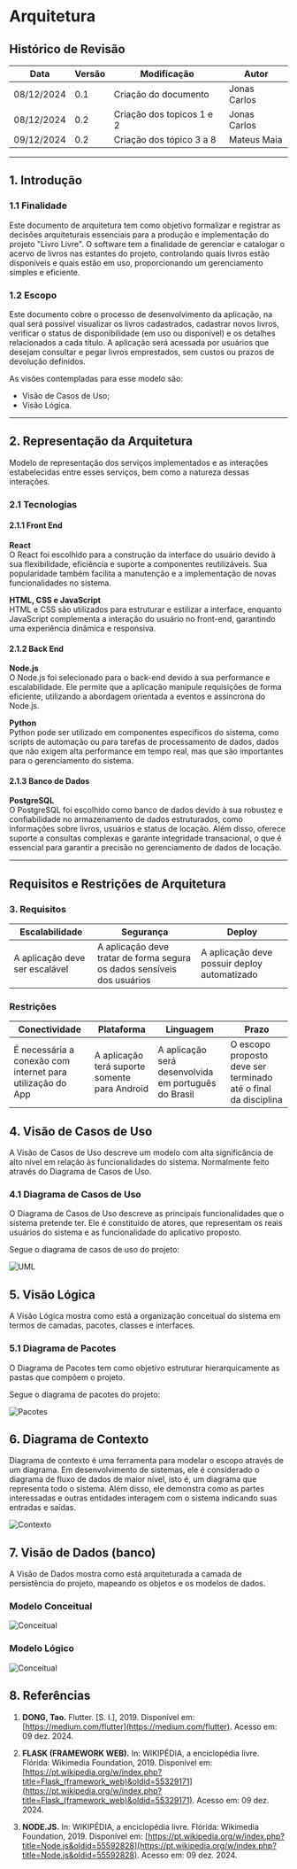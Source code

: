 # Arquitetura

## Histórico de Revisão

| Data       | Versão | Modificação                                    | Autor              |
|------------|--------|------------------------------------------------|--------------------|
| 08/12/2024 | 0.1    | Criação do documento                           | Jonas Carlos        |
| 08/12/2024 | 0.2    | Criação dos topicos 1 e 2                      | Jonas Carlos        |
| 09/12/2024 | 0.2    | Criação dos tópico 3 a 8                      | Mateus Maia      |

---

## 1. Introdução

### 1.1 Finalidade
Este documento de arquitetura tem como objetivo formalizar e registrar as decisões arquiteturais essenciais para a produção e implementação do projeto "Livro Livre". O software tem a finalidade de gerenciar e catalogar o acervo de livros nas estantes do projeto, controlando quais livros estão disponíveis e quais estão em uso, proporcionando um gerenciamento simples e eficiente.

### 1.2 Escopo
Este documento cobre o processo de desenvolvimento da aplicação, na qual será possível visualizar os livros cadastrados, cadastrar novos livros, verificar o status de disponibilidade (em uso ou disponível) e os detalhes relacionados a cada título. A aplicação será acessada por usuários que desejam consultar e pegar livros emprestados, sem custos ou prazos de devolução definidos.

As visões contempladas para esse modelo são:
- Visão de Casos de Uso;
- Visão Lógica.

---

## 2. Representação da Arquitetura

Modelo de representação dos serviços implementados e as interações estabelecidas entre esses serviços, bem como a natureza dessas interações.
### 2.1 Tecnologias

#### 2.1.1 Front End
**React**  
O React foi escolhido para a construção da interface do usuário devido à sua flexibilidade, eficiência e suporte a componentes reutilizáveis. Sua popularidade também facilita a manutenção e a implementação de novas funcionalidades no sistema.

**HTML, CSS e JavaScript**  
HTML e CSS são utilizados para estruturar e estilizar a interface, enquanto JavaScript complementa a interação do usuário no front-end, garantindo uma experiência dinâmica e responsiva.

#### 2.1.2 Back End
**Node.js**  
O Node.js foi selecionado para o back-end devido à sua performance e escalabilidade. Ele permite que a aplicação manipule requisições de forma eficiente, utilizando a abordagem orientada a eventos e assíncrona do Node.js.

**Python**  
Python pode ser utilizado em componentes específicos do sistema, como scripts de automação ou para tarefas de processamento de dados, dados que não exigem alta performance em tempo real, mas que são importantes para o gerenciamento do sistema.

#### 2.1.3 Banco de Dados
**PostgreSQL**  
O PostgreSQL foi escolhido como banco de dados devido à sua robustez e confiabilidade no armazenamento de dados estruturados, como informações sobre livros, usuários e status de locação. Além disso, oferece suporte a consultas complexas e garante integridade transacional, o que é essencial para garantir a precisão no gerenciamento de dados de locação.

---

## Requisitos e Restrições de Arquitetura


### 3. Requisitos

| **Escalabilidade**                | **Segurança**                                            | **Deploy**                           |
|-----------------------------------|---------------------------------------------------------|--------------------------------------|
| A aplicação deve ser escalável    | A aplicação deve tratar de forma segura os dados sensíveis dos usuários | A aplicação deve possuir deploy automatizado |

### Restrições

| **Conectividade**                                    | **Plataforma**                   | **Linguagem**                  | **Prazo**                             |
|-----------------------------------------------------|----------------------------------|--------------------------------|---------------------------------------|
| É necessária a conexão com internet para utilização do App | A aplicação terá suporte somente para Android | A aplicação será desenvolvida em português do Brasil | O escopo proposto deve ser terminado até o final da disciplina |

## 4. Visão de Casos de Uso

A Visão de Casos de Uso descreve um modelo com alta significância de alto nível em relação às funcionalidades do sistema. Normalmente feito através do Diagrama de Casos de Uso.

### 4.1 Diagrama de Casos de Uso

O Diagrama de Casos de Uso descreve as principais funcionalidades que o sistema pretende ter. Ele é constituído de atores, que representam os reais usuários do sistema e as funcionalidade do aplicativo proposto.

Segue o diagrama de casos de uso do projeto:

![UML](imagensgestao/UML.jpeg)

## 5. Visão Lógica

A Visão Lógica mostra como está a organização conceitual do sistema em termos de camadas, pacotes, classes e interfaces.

### 5.1 Diagrama de Pacotes

O Diagrama de Pacotes tem como objetivo estruturar hierarquicamente as pastas que compõem o projeto.

Segue o diagrama de pacotes do projeto:

![Pacotes](imagensgestao/pacotes.jpg)

## 6. Diagrama de Contexto

Diagrama de contexto é uma ferramenta para modelar o escopo através de um diagrama. Em desenvolvimento de sistemas, ele é considerado o diagrama de fluxo de dados de maior nível, isto é, um diagrama que representa todo o sistema. Além disso, ele demonstra como as partes interessadas e outras entidades interagem com o sistema indicando suas entradas e saídas.

![Contexto](imagensgestao/contexto.jpg)


## 7. Visão de Dados (banco)

A Visão de Dados mostra como está arquiteturada a camada de persistência do projeto, mapeando os objetos e os modelos de dados.

### Modelo Conceitual 

![Conceitual](imagensgestao/conceitual.jpg)


### Modelo Lógico 

![Conceitual](imagensgestao/logico.jpg)


## 8. Referências

1. **DONG, Tao.** Flutter. [S. l.], 2019. Disponível em: [https://medium.com/flutter](https://medium.com/flutter). Acesso em: 09 dez. 2024.

2. **FLASK (FRAMEWORK WEB).** In: WIKIPÉDIA, a enciclopédia livre. Flórida: Wikimedia Foundation, 2019. Disponível em: [https://pt.wikipedia.org/w/index.php?title=Flask_(framework_web)&oldid=55329171](https://pt.wikipedia.org/w/index.php?title=Flask_(framework_web)&oldid=55329171). Acesso em: 09 dez. 2024.

3. **NODE.JS.** In: WIKIPÉDIA, a enciclopédia livre. Flórida: Wikimedia Foundation, 2019. Disponível em: [https://pt.wikipedia.org/w/index.php?title=Node.js&oldid=55592828](https://pt.wikipedia.org/w/index.php?title=Node.js&oldid=55592828). Acesso em: 09 dez. 2024.